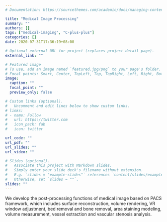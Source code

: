 ```yaml
---
# Documentation: https://sourcethemes.com/academic/docs/managing-content/

title: "Medical Image Processing"
summary: ""
authors: []
tags: ["medical-imaging", "C-plus-plus"]
categories: []
date: 2020-07-31T17:36:19+08:00

# Optional external URL for project (replaces project detail page).
external_link: ""

# Featured image
# To use, add an image named `featured.jpg/png` to your page's folder.
# Focal points: Smart, Center, TopLeft, Top, TopRight, Left, Right, BottomLeft, Bottom, BottomRight.
image:
  caption: ""
  focal_point: ""
  preview_only: false

# Custom links (optional).
#   Uncomment and edit lines below to show custom links.
# links:
# - name: Follow
#   url: https://twitter.com
#   icon_pack: fab
#   icon: twitter

url_code: ""
url_pdf: ""
url_slides: ""
url_video: ""

# Slides (optional).
#   Associate this project with Markdown slides.
#   Simply enter your slide deck's filename without extension.
#   E.g. `slides = "example-slides"` references `content/slides/example-slides.md`.
#   Otherwise, set `slides = ""`.
slides: ""
---
```


We develop the post-processing functions of medical image based on PACS framework, which includes surface reconstruction, volume rendering, VR window adjustment, bed removal and bone removal, area staining modeling, volume measurement, vessel extraction and vascular stenosis analysis.
